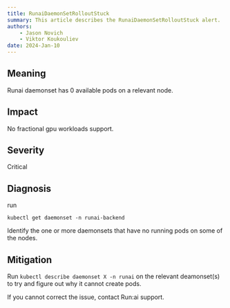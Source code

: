 ```yaml
---
title: RunaiDaemonSetRolloutStuck
summary: This article describes the RunaiDaemonSetRolloutStuck alert.
authors:
    - Jason Novich
    - Viktor Koukouliev
date: 2024-Jan-10
---
```


## Meaning

Runai daemonset has 0 available pods on a relevant node.

## Impact

No fractional gpu workloads support.

## Severity

Critical

## Diagnosis

run

`kubectl get daemonset -n runai-backend`

Identify the one or more daemonsets that have no running pods on some of the nodes.

## Mitigation

Run `kubectl describe daemonset X -n runai` on the relevant deamonset(s) to try and figure out why it cannot create pods.

If you cannot correct the issue, contact Run:ai support.
